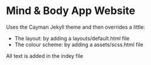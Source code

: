 # Mind & Body App Website

Uses the Cayman Jekyll theme and then overrides a little:
- The layout: by adding a layouts/default.html file
- The colour scheme: by adding a assets/scss.html file

All text is added in the indey file
